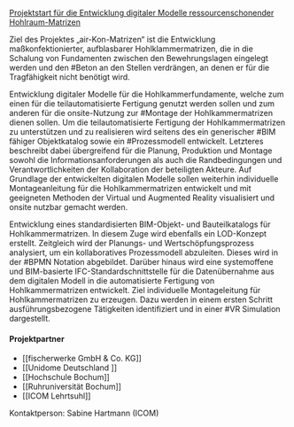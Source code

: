 [Projektstart für die Entwicklung digitaler Modelle ressourcenschonender Hohlraum-Matrizen](https://www.icom.rwth-aachen.de/cms/icom/Forschung/Forschungsprojekte/~uzfvz/air-Kon-Matrizen/)

Ziel des Projektes „air-Kon-Matrizen“ ist die Entwicklung maßkonfektionierter, aufblasbarer Hohlklammermatrizen, die in die Schalung von Fundamenten zwischen den Bewehrungslagen eingelegt werden und den #Beton an den Stellen verdrängen, an denen er für die Tragfähigkeit nicht benötigt wird.

Entwicklung digitaler Modelle für die Hohlkammerfundamente, welche zum einen für die teilautomatisierte Fertigung genutzt werden sollen und zum anderen für die onsite-Nutzung zur #Montage der Hohlkammermatrizen dienen sollen. Um die teilautomatisierte Fertigung der Hohlkammermatrizen zu unterstützen und zu realisieren wird seitens des ein generischer #BIM fähiger Objektkatalog sowie ein #Prozessmodell entwickelt. Letzteres beschreibt dabei übergreifend für die Planung, Produktion und Montage sowohl die Informationsanforderungen als auch die Randbedingungen und Verantwortlichkeiten der Kollaboration der beteiligten Akteure. Auf Grundlage der entwickelten digitalen Modelle sollen weiterhin individuelle Montageanleitung für die Hohlkammermatrizen entwickelt und mit geeigneten Methoden der Virtual und Augmented Reality visualisiert und onsite nutzbar gemacht werden.

Entwicklung eines standardisierten BIM-Objekt- und Bauteilkatalogs für Hohlkammermatrizen. In diesem Zuge wird ebenfalls ein LOD-Konzept erstellt. Zeitgleich wird der Planungs- und Wertschöpfungsprozess analysiert, um ein kollaboratives Prozessmodell abzuleiten. Dieses wird in der #BPMN Notation abgebildet. Darüber hinaus wird eine systemoffene und BIM-basierte IFC-Standardschnittstelle für die Datenübernahme aus dem digitalen Modell in die automatisierte Fertigung von Hohlkammermatrizen entwickelt.  Ziel individuelle Montageleitung für Hohlkammermatrizen zu erzeugen. Dazu werden in einem ersten Schritt ausführungsbezogene Tätigkeiten identifiziert und in einer #VR Simulation dargestellt.

#### Projektpartner 
- [[fischerwerke GmbH & Co. KG]]
- [[Unidome Deutschland ]]
- [[Hochschule Bochum]]
- [[Ruhruniversität Bochum]]
- [[ICOM Lehrtsuhl]]

Kontaktperson: Sabine Hartmann (ICOM)